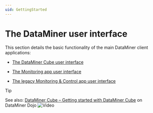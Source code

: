 ```yaml
---
uid: GettingStarted
---
```


# The DataMiner user interface

This section details the basic functionality of the main DataMiner client applications:

- [The DataMiner Cube user interface](xref:Main_Cube_UI_components_from_DataMiner_10_0_0_10_0_2_onwards)

- [The Monitoring app user interface](xref:The_Monitoring_app_user_interface)

- [The legacy Monitoring & Control app user interface](xref:The_legacy_Monitoring_Control_app_user_interface#the-legacy-monitoring--control-app-user-interface)

> [!TIP]
> See also: [DataMiner Cube – Getting started with DataMiner Cube](https://community.dataminer.services/video/dataminer-cube-getting-started-with-dataminer-cube/) on DataMiner Dojo ![Video](~/user-guide/images/video_Duo.png)
